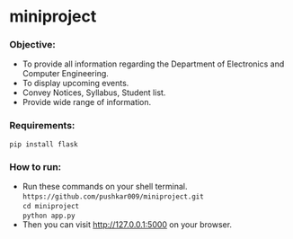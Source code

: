 # miniproject
### Objective:
* To provide all information regarding the Department of Electronics and Computer Engineering.
* To display upcoming events.
* Convey Notices, Syllabus, Student list.
* Provide wide range of information.

### Requirements:
`pip install flask`

### How to run:
* Run these commands on your shell terminal.<br>
  `https://github.com/pushkar009/miniproject.git `<br>
  `cd miniproject`<br>
  `python app.py`
* Then you can visit http://127.0.0.1:5000 on your browser.
